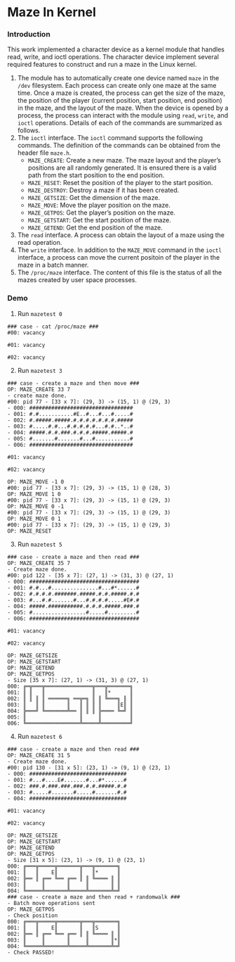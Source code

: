 # Maze In Kernel

### Introduction
This work implemented a character device as a kernel module that handles read, write, and ioctl operations. 
The character device implement several required features to construct and run a maze in the Linux kernel.

1. The module has to automatically create one device named `maze` in the `/dev` filesystem. Each process can create only one maze at the same time. Once a maze is created, the process can get the size of the maze, the position of the player (current position, start position, end position) in the maze, and the layout of the maze. When the device is opened by a process, the process can interact with the module using `read`, `write`, and `ioctl` operations. Details of each of the commands are summarized as follows.
2. The `ioctl` interface. The `ioctl` command supports the following commands. The definition of the commands can be obtained from the header file `maze.h`.
    - `MAZE_CREATE`: Create a new maze. The maze layout and the player’s positions are all randomly generated. It is ensured there is a valid path from the start position to the end position.
    - `MAZE_RESET`: Reset the position of the player to the start position.
    - `MAZE_DESTROY`: Destroy a maze if it has been created.
    - `MAZE_GETSIZE`: Get the dimension of the maze.
    - `MAZE_MOVE`: Move the player position on the maze.
    - `MAZE_GETPOS`: Get the player’s position on the maze.
    - `MAZE_GETSTART`: Get the start position of the maze.
    - `MAZE_GETEND`: Get the end position of the maze.
3. The `read` interface. A process can obtain the layout of a maze using the read operation.
4. The `write` interface. In addition to the `MAZE_MOVE` command in the `ioctl` interface, a process can move the current positoin of the player in the maze in a batch manner.
5. The `/proc/maze` interface. The content of this file is the status of all the mazes created by user space processes.

### Demo
1. Run `mazetest 0`
```
### case - cat /proc/maze ###
#00: vacancy

#01: vacancy

#02: vacancy
```
2. Run `mazetest 3`
```
### case - create a maze and then move ###
OP: MAZE_CREATE 33 7
- create maze done.
#00: pid 77 - [33 x 7]: (29, 3) -> (15, 1) @ (29, 3)
- 000: #################################
- 001: #.#...........#E..#...#...#.....#
- 002: #.#####.#####.#.#.#.#.#.#.#.#####
- 003: #.....#.#...#.#.#.#.#...#.#..*..#
- 004: #####.#.#.###.#.#.#.#####.#####.#
- 005: #.......#.......#...#...........#
- 006: #################################

#01: vacancy

#02: vacancy

OP: MAZE_MOVE -1 0
#00: pid 77 - [33 x 7]: (29, 3) -> (15, 1) @ (28, 3)
OP: MAZE_MOVE 1 0
#00: pid 77 - [33 x 7]: (29, 3) -> (15, 1) @ (29, 3)
OP: MAZE_MOVE 0 -1
#00: pid 77 - [33 x 7]: (29, 3) -> (15, 1) @ (29, 3)
OP: MAZE_MOVE 0 1
#00: pid 77 - [33 x 7]: (29, 3) -> (15, 1) @ (29, 3)
OP: MAZE_RESET
```

3. Run `mazetest 5`
```
### case - create a maze and then read ###
OP: MAZE_CREATE 35 7
- Create maze done.
#00: pid 122 - [35 x 7]: (27, 1) -> (31, 3) @ (27, 1)
- 000: ###################################
- 001: #.#...#...............#...#*......#
- 002: #.#.#.#.#######.#####.#.#.#####.#.#
- 003: #...#.#.......#...#.#.#.#.....#E#.#
- 004: #####.###########.#.#.#.#####.###.#
- 005: #.................#.....#.........#
- 006: ###################################

#01: vacancy

#02: vacancy

OP: MAZE_GETSIZE
OP: MAZE_GETSTART
OP: MAZE_GETEND
OP: MAZE_GETPOS
- Size [35 x 7]: (27, 1) -> (31, 3) @ (27, 1)
000: ╔═╦═══╦═══════════════╦═══╦═══════╗
001: ║ ║   ║               ║   ║*      ║
002: ║ ║ ║ ║ ══════╗ ══╦═╗ ║ ║ ╚═══╗ ║ ║
003: ║   ║ ║       ║   ║ ║ ║ ║     ║E║ ║
004: ╠═══╝ ╚═══════╩══ ║ ║ ║ ╠════ ╚═╝ ║
005: ║                 ║     ║         ║
006: ╚═════════════════╩═════╩═════════╝
```

4. Run `mazetest 6`
```
### case - create a maze and then read ###
OP: MAZE_CREATE 31 5
- Create maze done.
#00: pid 130 - [31 x 5]: (23, 1) -> (9, 1) @ (23, 1)
- 000: ###############################
- 001: #...#....E#.......#...#*......#
- 002: ###.#.###.###.###.#.#.#####.#.#
- 003: #.....#.......#.....#.......#.#
- 004: ###############################

#01: vacancy

#02: vacancy

OP: MAZE_GETSIZE
OP: MAZE_GETSTART
OP: MAZE_GETEND
OP: MAZE_GETPOS
- Size [31 x 5]: (23, 1) -> (9, 1) @ (23, 1)
000: ╔═══╦═════╦═══════╦═══╦═══════╗
001: ║   ║    E║       ║   ║*      ║
002: ╠══ ║ ╔══ ╚══ ╔══ ║ ║ ╚════ ║ ║
003: ║     ║       ║     ║       ║ ║
004: ╚═════╩═══════╩═════╩═══════╩═╝
### case - create a maze and then read + randomwalk ###
- Batch move operations sent
OP: MAZE_GETPOS
- Check position
000: ╔═══╦═════╦═══════╦═══╦═══════╗
001: ║   ║    E║       ║   ║S      ║
002: ╠══ ║ ╔══ ╚══ ╔══ ║ ║ ╚════ ║ ║
003: ║     ║       ║     ║       ║*║
004: ╚═════╩═══════╩═════╩═══════╩═╝
- Check PASSED!
```
